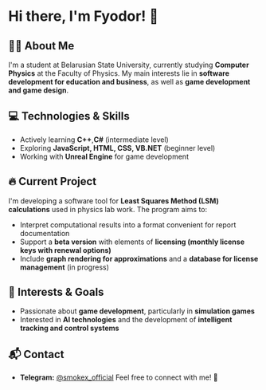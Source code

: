 # Hi there, I'm Fyodor! 👋
## 🧑‍🎓 About Me
I'm a student at Belarusian State University, currently studying **Computer Physics** at the Faculty of Physics. My main interests lie in **software development for education and business**, as well as **game development and game design**.
## 💻 Technologies & Skills
- Actively learning **C++**,**C#** (intermediate level)
- Exploring **JavaScript, HTML, CSS, VB.NET** (beginner level)
- Working with **Unreal Engine** for game development
## 🔥 Current Project
I'm developing a software tool for **Least Squares Method (LSM) calculations** used in physics lab work. The program aims to:
- Interpret computational results into a format convenient for report documentation
- Support a **beta version** with elements of **licensing (monthly license keys with renewal options)**
- Include **graph rendering for approximations** and a **database for license management** (in progress)
## 🎯 Interests & Goals
- Passionate about **game development**, particularly in **simulation games**
- Interested in **AI technologies** and the development of **intelligent tracking and control systems**
## 📬 Contact
- **Telegram:** [@smokex_official](https://t.me/smokex_official)
Feel free to connect with me! 🚀

